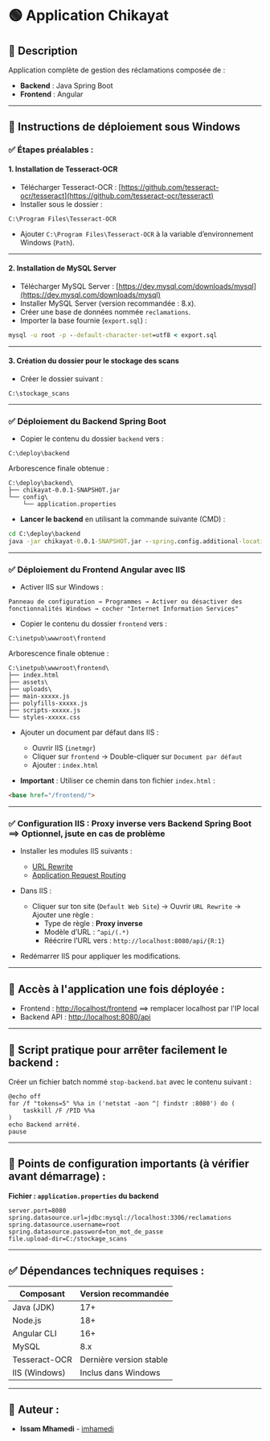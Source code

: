 # 🟢 Application Chikayat

## 📌 Description
Application complète de gestion des réclamations composée de :
- **Backend** : Java Spring Boot
- **Frontend** : Angular

---

## 🚀 Instructions de déploiement sous Windows

### ✅ Étapes préalables :

#### 1\. Installation de Tesseract-OCR
- Télécharger Tesseract-OCR : [https://github.com/tesseract-ocr/tesseract](https://github.com/tesseract-ocr/tesseract)
- Installer sous le dossier :
```
C:\Program Files\Tesseract-OCR
```
- Ajouter `C:\Program Files\Tesseract-OCR` à la variable d’environnement Windows (`Path`).

---

#### 2\. Installation de MySQL Server
- Télécharger MySQL Server : [https://dev.mysql.com/downloads/mysql](https://dev.mysql.com/downloads/mysql)
- Installer MySQL Server (version recommandée : 8.x).
- Créer une base de données nommée `reclamations`.
- Importer la base fournie (`export.sql`) :

```cmd
mysql -u root -p --default-character-set=utf8 < export.sql
```

---

#### 3\. Création du dossier pour le stockage des scans
- Créer le dossier suivant :

```
C:\stockage_scans
```

---

### ✅ Déploiement du Backend Spring Boot

- Copier le contenu du dossier `backend` vers :

```
C:\deploy\backend
```

Arborescence finale obtenue :

```
C:\deploy\backend\
├── chikayat-0.0.1-SNAPSHOT.jar
└── config\
    └── application.properties
```

- **Lancer le backend** en utilisant la commande suivante (CMD) :

```cmd
cd C:\deploy\backend
java -jar chikayat-0.0.1-SNAPSHOT.jar --spring.config.additional-location=file:./config/
```

---

### ✅ Déploiement du Frontend Angular avec IIS

- Activer IIS sur Windows :

```
Panneau de configuration → Programmes → Activer ou désactiver des fonctionnalités Windows → cocher "Internet Information Services"
```

- Copier le contenu du dossier `frontend` vers :

```
C:\inetpub\wwwroot\frontend
```

Arborescence finale obtenue :

```
C:\inetpub\wwwroot\frontend\
├── index.html
├── assets\
├── uploads\
├── main-xxxxx.js
├── polyfills-xxxxx.js
├── scripts-xxxxx.js
└── styles-xxxxx.css
```

- Ajouter un document par défaut dans IIS :
  - Ouvrir IIS (`inetmgr`)
  - Cliquer sur `frontend` → Double-cliquer sur `Document par défaut`
  - Ajouter : `index.html`

- **Important** : Utiliser ce chemin dans ton fichier `index.html` :

```html
<base href="/frontend/">
```

---

### ✅ Configuration IIS : Proxy inverse vers Backend Spring Boot ==> Optionnel, jsute en cas de problème

- Installer les modules IIS suivants :
  - [URL Rewrite](https://www.iis.net/downloads/microsoft/url-rewrite)
  - [Application Request Routing](https://www.iis.net/downloads/microsoft/application-request-routing)

- Dans IIS :
  - Cliquer sur ton site (`Default Web Site`) → Ouvrir `URL Rewrite` → Ajouter une règle :
    - Type de règle : **Proxy inverse**
    - Modèle d’URL : `^api/(.*)`
    - Réécrire l’URL vers : `http://localhost:8080/api/{R:1}`

- Redémarrer IIS pour appliquer les modifications.

---

## 🚩 Accès à l'application une fois déployée :

- Frontend : [http://localhost/frontend](http://localhost/frontend)     ==> remplacer localhost par l'IP local
- Backend API : [http://localhost:8080/api](http://localhost:8080/api)

---

## 🔧 Script pratique pour arrêter facilement le backend :

Créer un fichier batch nommé `stop-backend.bat` avec le contenu suivant :

```batch
@echo off
for /f "tokens=5" %%a in ('netstat -aon ^| findstr :8080') do (
    taskkill /F /PID %%a
)
echo Backend arrêté.
pause
```

---

## 🚨 Points de configuration importants (à vérifier avant démarrage) :

**Fichier : `application.properties` du backend**

```properties
server.port=8080
spring.datasource.url=jdbc:mysql://localhost:3306/reclamations
spring.datasource.username=root
spring.datasource.password=ton_mot_de_passe
file.upload-dir=C:/stockage_scans
```

---

## ✅ Dépendances techniques requises :

| Composant            | Version recommandée      |
|----------------------|--------------------------|
| Java (JDK)           | 17+                      |
| Node.js              | 18+                      |
| Angular CLI          | 16+                      |
| MySQL                | 8.x                      |
| Tesseract-OCR        | Dernière version stable  |
| IIS (Windows)        | Inclus dans Windows      |

---

## 📌 Auteur :

- **Issam Mhamedi** - [imhamedi](https://github.com/imhamedi)
